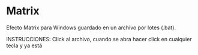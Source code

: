 # Matrix
Efecto Matrix para Windows guardado en un archivo por lotes (.bat).

INSTRUCCIONES:
Click al archivo, cuando se abra hacer click en cualquier tecla y ya está
